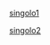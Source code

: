 [singolo1](https://ivy-black.github.io/singolo/singolo1.html)

[singolo2](https://ivy-black.github.io/singolo/singolo2.html)
